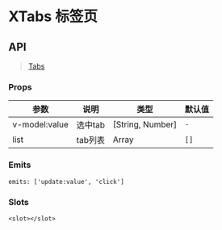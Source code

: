# XTabs 标签页

## API

> [Tabs](https://www.antdv.com/components/tabs-cn)

### Props

| 参数 | 说明 | 类型 | 默认值 |
| --- | --- | --- | --- |
| v-model:value | 选中tab | [String, Number] | `-` |
| list | tab列表 | Array | `[]` |

### Emits

```vue
emits: ['update:value', 'click']
```

### Slots

```vue
<slot></slot>
```
